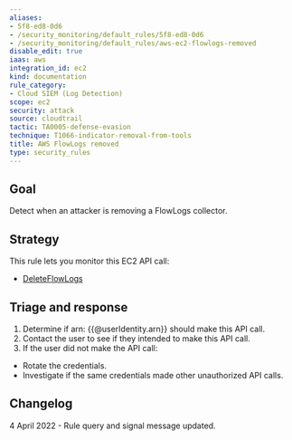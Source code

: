 ```yaml
---
aliases:
- 5f8-ed8-0d6
- /security_monitoring/default_rules/5f8-ed8-0d6
- /security_monitoring/default_rules/aws-ec2-flowlogs-removed
disable_edit: true
iaas: aws
integration_id: ec2
kind: documentation
rule_category:
- Cloud SIEM (Log Detection)
scope: ec2
security: attack
source: cloudtrail
tactic: TA0005-defense-evasion
technique: T1066-indicator-removal-from-tools
title: AWS FlowLogs removed
type: security_rules
---
```


## Goal
Detect when an attacker is removing a FlowLogs collector.

## Strategy
This rule lets you monitor this EC2 API call:

* [DeleteFlowLogs][1]

## Triage and response
1. Determine if arn: {{@userIdentity.arn}} should make this API call.
2. Contact the user to see if they intended to make this API call.
3. If the user did not make the API call:
 * Rotate the credentials.
 * Investigate if the same credentials made other unauthorized API calls.

## Changelog
4 April 2022 - Rule query and signal message updated.

[1]: https://docs.aws.amazon.com/AWSEC2/latest/APIReference/API_DeleteFlowLogs.html

